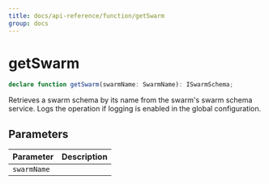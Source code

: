 ```yaml
---
title: docs/api-reference/function/getSwarm
group: docs
---
```


# getSwarm

```ts
declare function getSwarm(swarmName: SwarmName): ISwarmSchema;
```

Retrieves a swarm schema by its name from the swarm's swarm schema service.
Logs the operation if logging is enabled in the global configuration.

## Parameters

| Parameter | Description |
|-----------|-------------|
| `swarmName` | |

